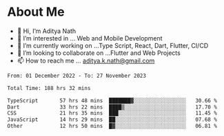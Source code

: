 # About Me

- 👋 Hi, I’m Aditya Nath
- 👀 I’m interested in ... Web and Mobile Development
- 🌱 I’m currently working on ...Type Script, React, Dart, Flutter, CI/CD
- 💞️ I’m looking to collaborate on ...Flutter and Web Projects
- 📫 How to reach me ... aditya.k.nath@gmail.com

<!--START_SECTION:waka-->

```txt
From: 01 December 2022 - To: 27 November 2023

Total Time: 188 hrs 32 mins

TypeScript       57 hrs 48 mins  ███████▓░░░░░░░░░░░░░░░░░   30.66 %
Dart             33 hrs 22 mins  ████▒░░░░░░░░░░░░░░░░░░░░   17.70 %
CSS              21 hrs 35 mins  ███░░░░░░░░░░░░░░░░░░░░░░   11.45 %
JavaScript       14 hrs 29 mins  ██░░░░░░░░░░░░░░░░░░░░░░░   07.68 %
Other            12 hrs 50 mins  █▓░░░░░░░░░░░░░░░░░░░░░░░   06.81 %
```

<!--END_SECTION:waka-->

<!---
kronosking007/kronosking007 is a ✨ special ✨ repository because its `README.md` (this file) appears on your GitHub profile.
You can click the Preview link to take a look at your changes.
--->
